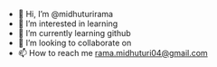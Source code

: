 - 👋 Hi, I’m @midhuturirama
- 👀 I’m interested in learning
- 🌱 I’m currently learning github
- 💞️ I’m looking to collaborate on 
- 📫 How to reach me rama.midhuturi04@gmail.com

<!---
midhuturirama/midhuturirama is a ✨ special ✨ repository because its `README.md` (this file) appears on your GitHub profile.
You can click the Preview link to take a look at your changes.
--->
